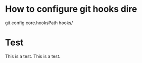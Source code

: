 
# How to configure git hooks dire
git config core.hooksPath hooks/


# Test 
This is a test.
This is a test.
